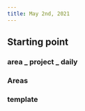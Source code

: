 ```yaml
---
title: May 2nd, 2021
---
```


## Starting point
### area _ project _ daily
### Areas
####
### template
##
